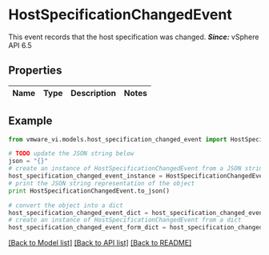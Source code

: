 # HostSpecificationChangedEvent

This event records that the host specification was changed.  ***Since:*** vSphere API 6.5 

## Properties
Name | Type | Description | Notes
------------ | ------------- | ------------- | -------------

## Example

```python
from vmware_vi.models.host_specification_changed_event import HostSpecificationChangedEvent

# TODO update the JSON string below
json = "{}"
# create an instance of HostSpecificationChangedEvent from a JSON string
host_specification_changed_event_instance = HostSpecificationChangedEvent.from_json(json)
# print the JSON string representation of the object
print HostSpecificationChangedEvent.to_json()

# convert the object into a dict
host_specification_changed_event_dict = host_specification_changed_event_instance.to_dict()
# create an instance of HostSpecificationChangedEvent from a dict
host_specification_changed_event_form_dict = host_specification_changed_event.from_dict(host_specification_changed_event_dict)
```
[[Back to Model list]](../README.md#documentation-for-models) [[Back to API list]](../README.md#documentation-for-api-endpoints) [[Back to README]](../README.md)


